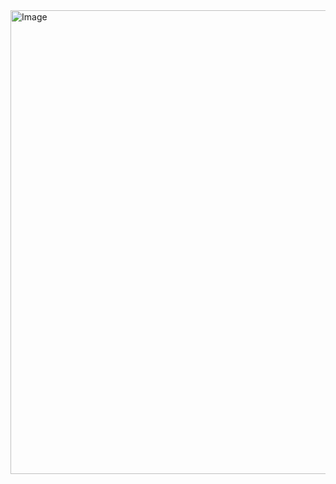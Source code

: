 <img width="847" height="742" alt="Image" src="https://github.com/user-attachments/assets/6feb6972-9f96-450c-a278-fb249871bb19" />
